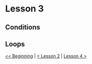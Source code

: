 # Lesson 3

## Conditions

## Loops



[<< Beginning](/README.md) | [< Lesson 2](/lesson2/README.md) | 
[Lesson 4 >](/lesson4/README.md)